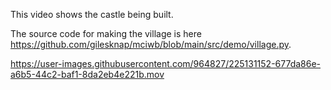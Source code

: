 This video shows the castle being built.

The source code for making the village is here https://github.com/gilesknap/mciwb/blob/main/src/demo/village.py.


https://user-images.githubusercontent.com/964827/225131152-677da86e-a6b5-44c2-baf1-8da2eb4e221b.mov

